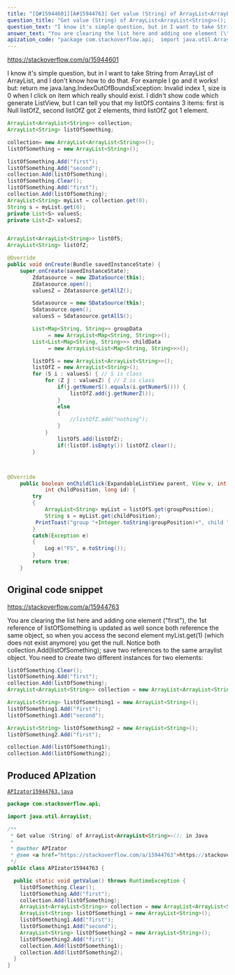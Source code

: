 ```yaml
---
title: "[Q#15944601][A#15944763] Get value (String) of ArrayList<ArrayList<String>>(); in Java"
question_title: "Get value (String) of ArrayList<ArrayList<String>>(); in Java"
question_text: "I know it's simple question, but in I want to take String from ArrayList of ArrayList, and I don't know how to do that. For example I go and it works! but: return me java.lang.IndexOutOfBoundsException: Invalid index 1, size is 0  when I click on item which really should exist. I didn't show code which generate ListView, but I can tell you that my listOfS contains 3 items: first is Null listOfZ, second listOfZ got 2 elements, third listOfZ got 1 element."
answer_text: "You are clearing the list here and adding one element (\"first\"), the 1st reference of listOfSomething is updated as well sonce both reference the same object, so when you access the second element myList.get(1) (which does not exist anymore) you get the null. Notice both collection.Add(listOfSomething); save two references to the same arraylist object. You need to create two different instances for two elements:"
apization_code: "package com.stackoverflow.api;  import java.util.ArrayList;  /**  * Get value (String) of ArrayList<ArrayList<String>>(); in Java  *  * @author APIzator  * @see <a href=\"https://stackoverflow.com/a/15944763\">https://stackoverflow.com/a/15944763</a>  */ public class APIzator15944763 {    public static void getValue() throws RuntimeException {     listOfSomething.Clear();     listOfSomething.Add(\"first\");     collection.Add(listOfSomething);     ArrayList<ArrayList<String>> collection = new ArrayList<ArrayList<String>>();     ArrayList<String> listOfSomething1 = new ArrayList<String>();     listOfSomething1.Add(\"first\");     listOfSomething1.Add(\"second\");     ArrayList<String> listOfSomething2 = new ArrayList<String>();     listOfSomething2.Add(\"first\");     collection.Add(listOfSomething1);     collection.Add(listOfSomething2);   } }"
---
```


https://stackoverflow.com/q/15944601

I know it&#x27;s simple question, but in
I want to take String from ArrayList of ArrayList, and I don&#x27;t know how to do that. For example I go
and it works! but:
return me java.lang.IndexOutOfBoundsException: Invalid index 1, size is 0
 when I click on item which really should exist. I didn&#x27;t show code which generate ListView, but I can tell you that my listOfS contains 3 items:
first is Null listOfZ, second listOfZ got 2 elements, third listOfZ got 1 element.


```java
ArrayList<ArrayList<String>> collection;
ArrayList<String> listOfSomething;

collection= new ArrayList<ArrayList<String>>();
listOfSomething = new ArrayList<String>();

listOfSomething.Add("first");
listOfSomething.Add("second");
collection.Add(listOfSomething);
listOfSomething.Clear();
listOfSomething.Add("first");
collection.Add(listOfSomething);
ArrayList<String> myList = collection.get(0); 
String s = myList.get(0);
private List<S> valuesS;
private List<Z> valuesZ;


ArrayList<ArrayList<String>> listOfS;
ArrayList<String> listOfZ;

@Override
public void onCreate(Bundle savedInstanceState) {
    super.onCreate(savedInstanceState);
        Zdatasource = new ZDataSource(this);
        Zdatasource.open();
        valuesZ = Zdatasource.getAllZ();

        Sdatasource = new SDataSource(this);
        Sdatasource.open();
        valuesS = Sdatasource.getAllS();

        List<Map<String, String>> groupData 
             = new ArrayList<Map<String, String>>();
        List<List<Map<String, String>>> childData 
             = new ArrayList<List<Map<String, String>>>();

        listOfS = new ArrayList<ArrayList<String>>();
        listOfZ = new ArrayList<String>();
        for (S i : valuesS) { // S is class
            for (Z j : valuesZ) { // Z is class
                if(j.getNumerS().equals(i.getNumerS())) {
                    listOfZ.add(j.getNumerZ());
                }
                else
                {
                    //listOfZ.add("nothing");
                }
            }
                listOfS.add(listOfZ);
                if(!listOf.isEmpty()) listOfZ.clear();
        }



@Override
    public boolean onChildClick(ExpandableListView parent, View v, int groupPosition,
            int childPosition, long id) {
        try
        {       
            ArrayList<String> myList = listOfS.get(groupPosition); 
            String s = myList.get(childPosition);
         PrintToast("group "+Integer.toString(groupPosition)+", child "+Integer.toString(childPosition) + " , "+ s);
        }
        catch(Exception e)
        {
            Log.e("FS", e.toString());
        } 
        return true;
    }
```


## Original code snippet

https://stackoverflow.com/a/15944763

You are clearing the list here and adding one element (&quot;first&quot;), the 1st reference of listOfSomething is updated as well sonce both reference the same object, so when you access the second element myList.get(1) (which does not exist anymore) you get the null.
Notice both collection.Add(listOfSomething); save two references to the same arraylist object.
You need to create two different instances for two elements:

```java
listOfSomething.Clear();
listOfSomething.Add("first");
collection.Add(listOfSomething);
ArrayList<ArrayList<String>> collection = new ArrayList<ArrayList<String>>();

ArrayList<String> listOfSomething1 = new ArrayList<String>();
listOfSomething1.Add("first");
listOfSomething1.Add("second");

ArrayList<String> listOfSomething2 = new ArrayList<String>();
listOfSomething2.Add("first");

collection.Add(listOfSomething1);    
collection.Add(listOfSomething2);
```

## Produced APIzation

[`APIzator15944763.java`](https://github.com/pasqualesalza/apization-temp-data/raw/master/apizations/java/APIzator15944763.java)

```java
package com.stackoverflow.api;

import java.util.ArrayList;

/**
 * Get value (String) of ArrayList<ArrayList<String>>(); in Java
 *
 * @author APIzator
 * @see <a href="https://stackoverflow.com/a/15944763">https://stackoverflow.com/a/15944763</a>
 */
public class APIzator15944763 {

  public static void getValue() throws RuntimeException {
    listOfSomething.Clear();
    listOfSomething.Add("first");
    collection.Add(listOfSomething);
    ArrayList<ArrayList<String>> collection = new ArrayList<ArrayList<String>>();
    ArrayList<String> listOfSomething1 = new ArrayList<String>();
    listOfSomething1.Add("first");
    listOfSomething1.Add("second");
    ArrayList<String> listOfSomething2 = new ArrayList<String>();
    listOfSomething2.Add("first");
    collection.Add(listOfSomething1);
    collection.Add(listOfSomething2);
  }
}

```
